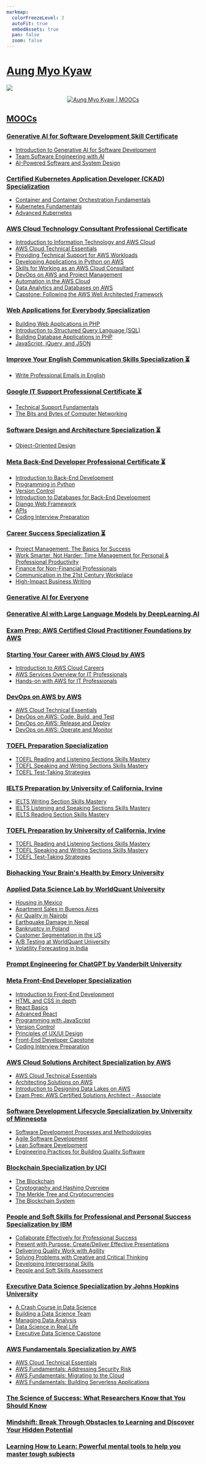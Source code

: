 ```yaml
---
markmap:
  colorFreezeLevel: 3
  autoFit: true
  embedAssets: true
  pan: false
  zoom: false
---
```


# [Aung Myo Kyaw](https://www.aungmyokyaw.com)

<div>
  <a href="https://moocs.aungmyokyaw.com">
    <img src="https://img.shields.io/badge/MOOCs-0077B5?style=for-the-badge&logo=coursera&logoColor=white">
  </a>
</div>

<p align="center">
  <a href="https://moocs.aungmyokyaw.com">
    <img src="./assets/screenshot.png" alt="Aung Myo Kyaw | MOOCs">
  </a>
</p>

## [MOOCs](https://moocs.aungmyokyaw.com)

### [Generative AI for Software Development Skill Certificate](https://www.coursera.org/account/accomplishments/specialization/certificate/IIVT58YEY97P)

- [Introduction to Generative AI for Software Development](https://www.coursera.org/account/accomplishments/certificate/1KFB2LKG7QBX)
- [Team Software Engineering with AI](https://www.coursera.org/account/accomplishments/certificate/U6J98JGB4H5T)
- [AI-Powered Software and System Design](https://www.coursera.org/account/accomplishments/certificate/JMGY5AV71G8X)

### [Certified Kubernetes Application Developer (CKAD) Specialization](https://www.coursera.org/account/accomplishments/specialization/certificate/P5WLM1UP4VOB)

- [Container and Container Orchestration Fundamentals](https://www.coursera.org/account/accomplishments/certificate/L1YMNJC4S9PF)
- [Kubernetes Fundamentals](https://www.coursera.org/account/accomplishments/certificate/WJF1OUIXYUDQ)
- [Advanced Kubernetes](https://www.coursera.org/account/accomplishments/certificate/ZZBK04J9D2OR)

### [AWS Cloud Technology Consultant Professional Certificate](https://www.coursera.org/account/accomplishments/specialization/certificate/T1KMEFFSJZ1Q)

- [Introduction to Information Technology and AWS Cloud](https://www.coursera.org/account/accomplishments/certificate/J7YVW64D3USO)
- [AWS Cloud Technical Essentials](https://www.coursera.org/account/accomplishments/certificate/68M99ZNUD4WE)
- [Providing Technical Support for AWS Workloads](https://www.coursera.org/account/accomplishments/certificate/27NM6MWC2IQ2)
- [Developing Applications in Python on AWS](https://www.coursera.org/account/accomplishments/certificate/0BK96THRUU05)
- [Skills for Working as an AWS Cloud Consultant](https://www.coursera.org/account/accomplishments/certificate/QJ46WQ4D80BP)
- [DevOps on AWS and Project Management](https://www.coursera.org/account/accomplishments/certificate/OU3GDACIIWAC)
- [Automation in the AWS Cloud](https://www.coursera.org/account/accomplishments/certificate/M5VHGXP9SOH0)
- [Data Analytics and Databases on AWS](https://www.coursera.org/account/accomplishments/certificate/3S17976LJCFD)
- [Capstone: Following the AWS Well Architected Framework](https://www.coursera.org/account/accomplishments/certificate/C1JX6E909CPJ)

### [Web Applications for Everybody Specialization](https://www.coursera.org/account/accomplishments/specialization/certificate/RHZNGIL8I4FA)

- [Building Web Applications in PHP](https://www.coursera.org/account/accomplishments/certificate/KJN81XAZWGC4)
- [Introduction to Structured Query Language (SQL)](https://www.coursera.org/account/accomplishments/certificate/1DB3XZANZGE6)
- [Building Database Applications in PHP](https://www.coursera.org/account/accomplishments/certificate/CK6G5AG0UC7O)
- [JavaScript, jQuery, and JSON](https://www.coursera.org/account/accomplishments/certificate/9KMTI5ZW7NP4)

### [Improve Your English Communication Skills Specialization ⏳](#)

- [Write Professional Emails in English](https://www.coursera.org/account/accomplishments/certificate/14Y04XHBIKA7)

### [Google IT Support Professional Certificate ⏳](#)

- [Technical Support Fundamentals](https://www.coursera.org/account/accomplishments/certificate/IBX63B5LWMPJ)
- [The Bits and Bytes of Computer Networking](https://www.coursera.org/account/accomplishments/certificate/SVO1T56EAQFX)

### [Software Design and Architecture Specialization ⏳](#)

- [Object-Oriented Design](https://www.coursera.org/account/accomplishments/certificate/JE7YQHW54EUJ)

### [Meta Back-End Developer Professional Certificate ⏳](#)

- [Introduction to Back-End Development](https://www.coursera.org/account/accomplishments/certificate/L3B7UAL2VX2S)
- [Programming in Python](https://www.coursera.org/account/accomplishments/certificate/SCUDHLQRHSCJ)
- [Version Control](https://www.coursera.org/account/accomplishments/certificate/ZGLGS7UQPMVE)
- [Introduction to Databases for Back-End Development](https://www.coursera.org/account/accomplishments/certificate/SK3UDFBK4APY)
- [Django Web Framework](https://www.coursera.org/account/accomplishments/certificate/LRWM3LRL91U7)
- [APIs](https://www.coursera.org/account/accomplishments/certificate/BAAG80M56RWM)
- [Coding Interview Preparation](https://www.coursera.org/account/accomplishments/certificate/DHWSJ3JJKMEV)

### [Career Success Specialization ⏳](#)

- [Project Management: The Basics for Success](https://www.coursera.org/account/accomplishments/certificate/PY65L84X3CC3)
- [Work Smarter, Not Harder: Time Management for Personal & Professional Productivity](https://www.coursera.org/account/accomplishments/certificate/D5YLNXLRV47V)
- [Finance for Non-Financial Professionals](https://www.coursera.org/account/accomplishments/certificate/M2NCWTW8HLZC)
- [Communication in the 21st Century Workplace](https://www.coursera.org/account/accomplishments/certificate/XGHP5MKFDYVA)
- [High-Impact Business Writing](https://www.coursera.org/account/accomplishments/certificate/2TMS9LH5BTTL)

### [Generative AI for Everyone](https://www.coursera.org/account/accomplishments/certificate/Z6QW8NAPQBZA)

### [Generative AI with Large Language Models by DeepLearning.AI](https://www.coursera.org/account/accomplishments/certificate/4XL2AJ4C3WBF)

### [Exam Prep: AWS Certified Cloud Practitioner Foundations by AWS](https://www.coursera.org/account/accomplishments/certificate/5L8B7DTJRTJM)

### [Starting Your Career with AWS Cloud by AWS](https://www.coursera.org/account/accomplishments/specialization/certificate/9JWTJ3TCB4HQ)

- [Introduction to AWS Cloud Careers](https://www.coursera.org/account/accomplishments/certificate/H9F2NQQDCTGY)
- [AWS Services Overview for IT Professionals](https://www.coursera.org/account/accomplishments/certificate/XHKW6EH2KYMY)
- [Hands-on with AWS for IT Professionals](https://www.coursera.org/account/accomplishments/certificate/P8UDMHYHUGGK)

### [DevOps on AWS by AWS](https://www.coursera.org/account/accomplishments/specialization/certificate/ZABFPBZJTSA6)

- [AWS Cloud Technical Essentials](https://www.coursera.org/account/accomplishments/certificate/68M99ZNUD4WE)
- [DevOps on AWS: Code, Build, and Test](https://www.coursera.org/account/accomplishments/certificate/2GH4UJGV3VDH)
- [DevOps on AWS: Release and Deploy](https://www.coursera.org/account/accomplishments/certificate/7QNHSQP44B3V)
- [DevOps on AWS: Operate and Monitor](https://www.coursera.org/account/accomplishments/certificate/6D8HLEQ2M696)

### [TOEFL Preparation Specialization](https://www.coursera.org/account/accomplishments/specialization/certificate/BA3GT7GYU533)

- [TOEFL Reading and Listening Sections Skills Mastery](https://www.coursera.org/account/accomplishments/certificate/JBZZW394SBJQ)
- [TOEFL Speaking and Writing Sections Skills Mastery](https://www.coursera.org/account/accomplishments/certificate/5ZMC2PPKKRE7)
- [TOEFL Test-Taking Strategies](https://www.coursera.org/account/accomplishments/certificate/CEDEZZ4QSBWW)

### [IELTS Preparation by University of California, Irvine](https://www.coursera.org/account/accomplishments/specialization/certificate/B7EP3UEJKKP4)

- [IELTS Writing Section Skills Mastery](https://www.coursera.org/account/accomplishments/certificate/ZJESXLZCC5QS)
- [IELTS Listening and Speaking Sections Skills Mastery](https://www.coursera.org/account/accomplishments/certificate/EUL799SSF3BB)
- [IELTS Reading Section Skills Mastery](https://www.coursera.org/account/accomplishments/certificate/ZYSX7BSV6HLC)

### [TOEFL Preparation by University of California, Irvine](https://www.coursera.org/account/accomplishments/specialization/certificate/BA3GT7GYU533)

- [TOEFL Reading and Listening Sections Skills Mastery](https://www.coursera.org/account/accomplishments/certificate/JBZZW394SBJQ)
- [TOEFL Speaking and Writing Sections Skills Mastery](https://www.coursera.org/account/accomplishments/certificate/5ZMC2PPKKRE7)
- [TOEFL Test-Taking Strategies](https://www.coursera.org/account/accomplishments/certificate/CEDEZZ4QSBWW)

### [Biohacking Your Brain's Health by Emory University](https://www.coursera.org/account/accomplishments/certificate/7QVQDJLZAF73)

### [Applied Data Science Lab by WorldQuant University](https://www.credly.com/badges/72d4d407-f65d-4df9-8cc7-156aeb74bfbb)

- [Housing in Mexico](undefined)
- [Apartment Sales in Buenos Aires](undefined)
- [Air Quality in Nairobi](undefined)
- [Earthquake Damage in Nepal](undefined)
- [Bankruptcy in Poland](undefined)
- [Customer Segmentation in the US](undefined)
- [A/B Testing at WorldQuant University](undefined)
- [Volatility Forecasting in India](undefined)

### [Prompt Engineering for ChatGPT by Vanderbilt University](https://www.coursera.org/account/accomplishments/certificate/TWXADA5XBUQR)

### [Meta Front-End Developer Specialization](https://www.coursera.org/account/accomplishments/specialization/certificate/X5EVPVJSCPFH)

- [Introduction to Front-End Development](https://www.coursera.org/account/accomplishments/certificate/3ZXBQMYRVE4J)
- [HTML and CSS in depth](https://www.coursera.org/account/accomplishments/certificate/UZ8E4TBRTN7M)
- [React Basics](https://www.coursera.org/account/accomplishments/certificate/CTXJVSP4WNPP)
- [Advanced React](https://www.coursera.org/account/accomplishments/certificate/G9CCMJEK4RRJ)
- [Programming with JavaScript](https://www.coursera.org/account/accomplishments/certificate/99AV9256857Z)
- [Version Control](https://www.coursera.org/account/accomplishments/certificate/ZGLGS7UQPMVE)
- [Principles of UX/UI Design](https://www.coursera.org/account/accomplishments/certificate/UUS2L4B8RPT3)
- [Front-End Developer Capstone](https://www.coursera.org/account/accomplishments/certificate/GSPNXQK23TDB)
- [Coding Interview Preparation](https://www.coursera.org/account/accomplishments/certificate/DHWSJ3JJKMEV)

### [AWS Cloud Solutions Architect Specialization by AWS](https://www.coursera.org/account/accomplishments/specialization/certificate/NGP2326FQRPB)

- [AWS Cloud Technical Essentials](https://www.coursera.org/account/accomplishments/certificate/68M99ZNUD4WE)
- [Architecting Solutions on AWS](https://www.coursera.org/account/accomplishments/certificate/BLYG7X4MNKXQ)
- [Introduction to Designing Data Lakes on AWS](https://www.coursera.org/account/accomplishments/certificate/FTB775T8ZU8D)
- [Exam Prep: AWS Certified Solutions Architect - Associate](https://www.coursera.org/account/accomplishments/certificate/83LV6G6VPGPH)

### [Software Development Lifecycle Specialization by University of Minnesota](https://www.coursera.org/account/accomplishments/specialization/certificate/H2UZFJYXWN7W)

- [Software Development Processes and Methodologies](https://www.coursera.org/account/accomplishments/certificate/SD2EMT2SRLCG)
- [Agile Software Development](https://www.coursera.org/account/accomplishments/certificate/FACMLKZAZUCL)
- [Lean Software Development](https://www.coursera.org/account/accomplishments/certificate/WABZAU3U3CAM)
- [Engineering Practices for Building Quality Software](https://www.coursera.org/account/accomplishments/certificate/WJCEX3BPKADK)

### [Blockchain Specialization by UCI](https://www.coursera.org/account/accomplishments/specialization/certificate/ZJQWD2GKVMWZ)

- [The Blockchain](https://www.coursera.org/account/accomplishments/certificate/6A8L86YAYGXV)
- [Cryptography and Hashing Overview](https://www.coursera.org/account/accomplishments/certificate/2D4JE4R89J43)
- [The Merkle Tree and Cryptocurrencies](https://www.coursera.org/account/accomplishments/certificate/PUMVQXTNLLRD)
- [The Blockchain System](https://www.coursera.org/account/accomplishments/certificate/CKLJC3UKJNWS)

### [People and Soft Skills for Professional and Personal Success Specialization by IBM](https://www.coursera.org/account/accomplishments/specialization/certificate/B7NR4R4ETSJB)

- [Collaborate Effectively for Professional Success](https://www.coursera.org/account/accomplishments/certificate/XYEPHPQZPCRK)
- [Present with Purpose: Create/Deliver Effective Presentations](https://www.coursera.org/account/accomplishments/certificate/ZUE9M3KPAJ6K)
- [Delivering Quality Work with Agility](https://www.coursera.org/account/accomplishments/certificate/QLDYNHU7GDCN)
- [Solving Problems with Creative and Critical Thinking](https://www.coursera.org/account/accomplishments/certificate/UNSACKS3P7AG)
- [Developing Interpersonal Skills](https://www.coursera.org/account/accomplishments/certificate/PUUG3VU94B9R)
- [People and Soft Skills Assessment](https://www.coursera.org/account/accomplishments/certificate/ZHL2B5JT9S7G)

### [Executive Data Science Specialization by Johns Hopkins University](https://www.coursera.org/account/accomplishments/specialization/certificate/CCA4K99FLBY9)

- [A Crash Course in Data Science](https://www.coursera.org/account/accomplishments/certificate/R6RBPNAFLKK5)
- [Building a Data Science Team](https://www.coursera.org/account/accomplishments/certificate/A39XE6CPCFRK)
- [Managing Data Analysis](https://www.coursera.org/account/accomplishments/certificate/QGHH247Y3HZJ)
- [Data Science in Real Life](https://www.coursera.org/account/accomplishments/certificate/6J7XWCL3GY7Q)
- [Executive Data Science Capstone](https://www.coursera.org/account/accomplishments/certificate/8VWJC599HLVE)

### [AWS Fundamentals Specialization by AWS](https://www.coursera.org/account/accomplishments/specialization/certificate/WZ2NC5LE482W)

- [AWS Cloud Technical Essentials](https://www.coursera.org/account/accomplishments/certificate/68M99ZNUD4WE)
- [AWS Fundamentals: Addressing Security Risk](https://www.coursera.org/account/accomplishments/certificate/7NNZGQ4LWGE6)
- [AWS Fundamentals: Migrating to the Cloud](https://www.coursera.org/account/accomplishments/certificate/4UAE98GYK9ZL)
- [AWS Fundamentals: Building Serverless Applications](https://www.coursera.org/account/accomplishments/certificate/YK6PX8ZWCNUY)

### [The Science of Success: What Researchers Know that You Should Know](https://www.coursera.org/account/accomplishments/certificate/3SCV47QQK7JE)

### [Mindshift: Break Through Obstacles to Learning and Discover Your Hidden Potential](https://www.coursera.org/account/accomplishments/certificate/MBB63XT9RKNB)

### [Learning How to Learn: Powerful mental tools to help you master tough subjects](https://www.coursera.org/account/accomplishments/certificate/2UZ5KDXDHX98)
